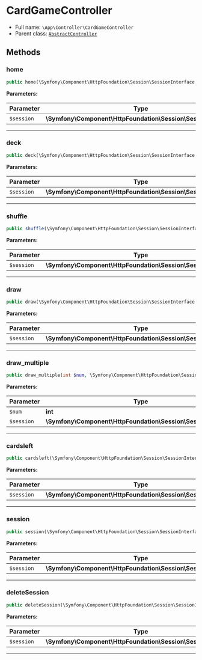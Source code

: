 
# CardGameController





* Full name: `\App\Controller\CardGameController` 
* Parent class: [`AbstractController`](../../Symfony/Bundle/FrameworkBundle/Controller/AbstractController.md)




## Methods


### home



```php
public home(\Symfony\Component\HttpFoundation\Session\SessionInterface $session): \Symfony\Component\HttpFoundation\Response
```








**Parameters:**

| Parameter | Type | Description |
|-----------|------|-------------|
| `$session` | **\Symfony\Component\HttpFoundation\Session\SessionInterface** |  |





***

### deck



```php
public deck(\Symfony\Component\HttpFoundation\Session\SessionInterface $session): \Symfony\Component\HttpFoundation\Response
```








**Parameters:**

| Parameter | Type | Description |
|-----------|------|-------------|
| `$session` | **\Symfony\Component\HttpFoundation\Session\SessionInterface** |  |





***

### shuffle



```php
public shuffle(\Symfony\Component\HttpFoundation\Session\SessionInterface $session): \Symfony\Component\HttpFoundation\Response
```








**Parameters:**

| Parameter | Type | Description |
|-----------|------|-------------|
| `$session` | **\Symfony\Component\HttpFoundation\Session\SessionInterface** |  |





***

### draw



```php
public draw(\Symfony\Component\HttpFoundation\Session\SessionInterface $session): \Symfony\Component\HttpFoundation\Response
```








**Parameters:**

| Parameter | Type | Description |
|-----------|------|-------------|
| `$session` | **\Symfony\Component\HttpFoundation\Session\SessionInterface** |  |





***

### draw_multiple



```php
public draw_multiple(int $num, \Symfony\Component\HttpFoundation\Session\SessionInterface $session): \Symfony\Component\HttpFoundation\Response
```








**Parameters:**

| Parameter | Type | Description |
|-----------|------|-------------|
| `$num` | **int** |  |
| `$session` | **\Symfony\Component\HttpFoundation\Session\SessionInterface** |  |





***

### cardsleft



```php
public cardsleft(\Symfony\Component\HttpFoundation\Session\SessionInterface $session): \Symfony\Component\HttpFoundation\Response
```








**Parameters:**

| Parameter | Type | Description |
|-----------|------|-------------|
| `$session` | **\Symfony\Component\HttpFoundation\Session\SessionInterface** |  |





***

### session



```php
public session(\Symfony\Component\HttpFoundation\Session\SessionInterface $session): \Symfony\Component\HttpFoundation\Response
```








**Parameters:**

| Parameter | Type | Description |
|-----------|------|-------------|
| `$session` | **\Symfony\Component\HttpFoundation\Session\SessionInterface** |  |





***

### deleteSession



```php
public deleteSession(\Symfony\Component\HttpFoundation\Session\SessionInterface $session): \Symfony\Component\HttpFoundation\Response
```








**Parameters:**

| Parameter | Type | Description |
|-----------|------|-------------|
| `$session` | **\Symfony\Component\HttpFoundation\Session\SessionInterface** |  |





***


